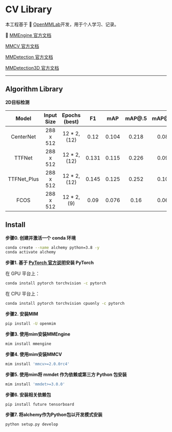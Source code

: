 # CV Library
本工程基于 :link: [OpenMMLab](https://openmmlab.com/codebase)开发，用于个人学习、记录。

:link: [MMEngine 官方文档](https://mmengine.readthedocs.io/zh-cn/latest/)

[MMCV 官方文档](https://mmcv.readthedocs.io/zh-cn/latest/)

[MMDetection 官方文档](https://mmdetection.readthedocs.io/zh-cn/latest/index.html)

[MMDetection3D 官方文档](https://mmdetection3d.readthedocs.io/zh-cn/latest/get_started.html)

******

## Algorithm Library

**2D目标检测**

|   Model   | Input Size | Epochs (best) | F1 | mAP | mAP@.5 | mAP@.75 | mAP@S | mAP@M | mAP@L | Train Time |
| :-------: | :-------: | :-------: | :-------: | :-------: | :-------: | :-------: | :-------: | --------- | :-------: | :-------: |
| CenterNet | 288 x 512 | 12 * 2, (12) | 0.12 | 0.104 | 0.218 | 0.086 | 0.035 | 0.125 | 0.219 | 12h, 03m, 16s |
| TTFNet | 288 x 512  | 12 * 2, (12) | 0.131 | 0.115 | 0.226 | 0.099 | 0.039 | 0.143 | 0.243 | 12h, 57m, 52s |
| TTFNet_Plus| 288 x 512  | 12 * 2, (12) | 0.145 | 0.125 | 0.252 | 0.105 | 0.038 | 0.156 | 0.265 | 20h, 27m, 01s |
| FCOS | 288 x 512 | 12 * 2, (9) | 0.09 | 0.076 | 0.16 | 0.068 |0.016| 0.109 |0.186|5h, 53m, 59s|


## Install

**步骤0. 创建并激活一个 conda 环境**

~~~bash
conda create --name alchemy python=3.8 -y
conda activate alchemy
~~~

**步骤1. 基于 [PyTorch 官方说明](https://pytorch.org/get-started/locally/)安装 PyTorch**

在 GPU 平台上：

```bash
conda install pytorch torchvision -c pytorch
```

在 CPU 平台上：

```bash
conda install pytorch torchvision cpuonly -c pytorch
```

**步骤2. 安装MIM**

~~~bash
pip install -U openmim
~~~

**步骤3. 使用mim安装MMEngine**

~~~Bash
mim install mmengine
~~~

**步骤4. 使用mim安装MMCV**

~~~Bash
mim install 'mmcv>=2.0.0rc4'
~~~

**步骤5. 使用mim将 mmdet 作为依赖或第三方 Python 包安装**

~~~Bash
mim install 'mmdet>=3.0.0'
~~~


**步骤6. 安装相关依赖包**

~~~bash
pip install future tensorboard
~~~

**步骤7. 将alchemy作为Python包以开发模式安装**

~~~bash
python setup.py develop
~~~
